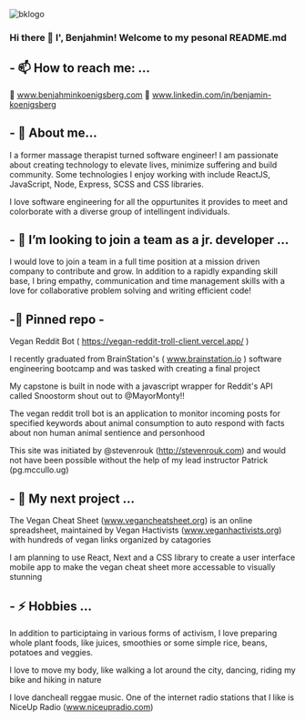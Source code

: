 ![bklogo](https://user-images.githubusercontent.com/116445988/232817067-218bda20-1445-485c-9ea7-2e0685217aaa.png)


### Hi there 👋 I', Benjahmin!  Welcome to my pesonal README.md 

## - 📫 How to reach me: ...

🔗 www.benjahminkoenigsberg.com
🔗 www.linkedin.com/in/benjamin-koenigsberg

## - 💬 About me...

I a former massage therapist turned software engineer! I am passionate about creating technology to elevate lives, minimize suffering and build community. Some technologies I enjoy working with include ReactJS, JavaScript, Node, Express, SCSS and CSS libraries.

I love software engineering for all the oppurtunites it provides to meet and colorborate with a diverse group of intellingent individuals.

## - 👯 I’m looking to join a team as a jr. developer ...

I would love to join a team  in a full time position at a mission driven company to contribute and grow. In addition to a rapidly expanding skill base, I bring empathy, communication and time management skills with a love for collaborative problem solving and writing efficient code! 

## -📌 Pinned repo - 

Vegan Reddit Bot ( https://vegan-reddit-troll-client.vercel.app/ )

I recently graduated from BrainStation's ( www.brainstation.io ) software engineering bootcamp and was tasked with creating a final project 

My capstone is built in node with a javascript wrapper for Reddit's API called Snoostorm shout out to @MayorMonty!! 

The vegan reddit troll bot is an application to monitor incoming posts for specified keywords about animal consumption to auto respond with facts about non human animal sentience and personhood

This site was initiated by @stevenrouk (http://stevenrouk.com) and would not have been possible without the help of my lead instructor Patrick (pg.mccullo.ug)

## - 🔭 My next project ...

The Vegan Cheat Sheet (www.vegancheatsheet.org) is an online spreadsheet, maintained by Vegan Hactivists (www.veganhactivists.org) with hundreds of vegan links organized by catagories  

I am planning to use React, Next and a CSS library to create a user interface mobile app to make the vegan cheat sheet more accessable to visually stunning  

## - ⚡ Hobbies ...

In addition to participtaing in various forms of activism, I love preparing whole plant foods, like juices, smoothies or some simple rice, beans, potatoes and veggies. 

I love to move my body, like walking a lot around the city, dancing, riding my bike and hiking in nature

I love dancheall reggae music. One of the internet radio stations that I like is NiceUp Radio (www.niceupradio.com)
